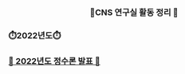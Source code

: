 <div align=center>
  <h3> 📑CNS 연구실 활동 정리 📑 </h3>

</div>
<div align=cneter>
  <h3>⏱️2022년도⏱️ </h3>
    <a href="https://github.com/Hyung-Gunny/CNSLAB/raw/main/2022%E1%84%92%E1%85%A1%E1%86%A8%E1%84%82%E1%85%A7%E1%86%AB%E1%84%83%E1%85%A9%20%E1%84%80%E1%85%A7%E1%84%8B%E1%85%AE%E1%86%AF%E1%84%87%E1%85%A1%E1%86%BC%E1%84%92%E1%85%A1%E1%86%A8%20Chapter4%20%E1%84%8C%E1%85%A5%E1%86%BC%E1%84%89%E1%85%AE%E1%84%85%E1%85%A9%E1%86%AB%E1%84%8B%E1%85%B4%20%E1%84%80%E1%85%B5%E1%84%87%E1%85%A9%E1%86%AB%20%E1%84%80%E1%85%A2%E1%84%82%E1%85%A7%E1%86%B7%E1%84%80%E1%85%AA%20%E1%84%8B%E1%85%B2%E1%84%92%E1%85%A1%E1%86%AB%E1%84%8E%E1%85%A6_%E1%84%87%E1%85%A1%E1%86%A8%E1%84%92%E1%85%A7%E1%86%BC%E1%84%80%E1%85%A5%E1%86%AB.pptx">
       <h3>📖 2022년도 정수론 발표 📖</h3>
